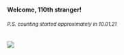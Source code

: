 #### Welcome, 110th stranger!

###### <sup>P.S. counting started approximately in 10.01.21</sup>

<img src="https://kraftwerk28.pp.ua/vcnt.png"></img>
